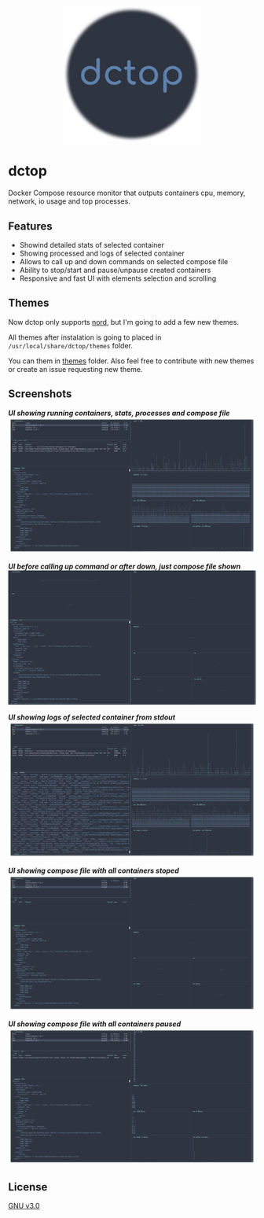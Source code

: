 
<p align="center"><img src="https://github.com/caballero77/dctop/blob/main/dctop.png" alt="MarineGEO circle logo" style="width: 280px;"/></p>

# dctop

Docker Compose resource monitor that outputs containers cpu, memory, network, io usage and top processes.


## Features

- Showind detailed stats of selected container
- Showing processed and logs of selected container 
- Allows to call up and down commands on selected compose file
- Ability to stop/start and pause/unpause created containers
- Responsive and fast UI with elements selection and scrolling


## Themes

Now dctop only supports [nord](https://www.nordtheme.com/), but I'm going to add a few new themes.

All themes after instalation is going to placed in `/usr/local/share/dctop/themes` folder.

You can them in [themes](https://github.com/caballero77/dctop/tree/main/themes) folder. Also feel free to contribute with new themes or create an issue requesting new theme.
## Screenshots

***UI showing running containers, stats, processes and compose file***
![alt text](https://github.com/caballero77/dctop/blob/main/images/normal.png)

***UI before calling up command or after down, just compose file shown***
![alt text](https://github.com/caballero77/dctop/blob/main/images/empty.png)

***UI showing logs of selected container from stdout***
![alt text](https://github.com/caballero77/dctop/blob/main/images/logs.png)

***UI showing compose file with all containers stoped***
![alt text](https://github.com/caballero77/dctop/blob/main/images/stoped.png)

***UI showing compose file with all containers paused***
![alt text](https://github.com/caballero77/dctop/blob/main/images/paused.png)


## License

[GNU v3.0](https://github.com/caballero77/dctop/blob/main/LICENSE)

